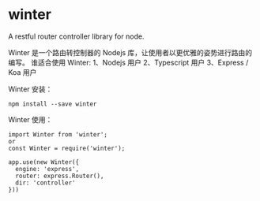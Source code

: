 # winter
A restful router controller library for node.

Winter 是一个路由转控制器的 Nodejs 库，让使用者以更优雅的姿势进行路由的编写。
谁适合使用 Winter:
1、Nodejs 用户
2、Typescript 用户
3、Express / Koa 用户

Winter 安装：
```
npm install --save winter
```

Winter 使用：
```
import Winter from 'winter';
or
const Winter = require('winter');
```

```
app.use(new Winter({
  engine: 'express',
  router: express.Router(),
  dir: 'controller'
}))
```


